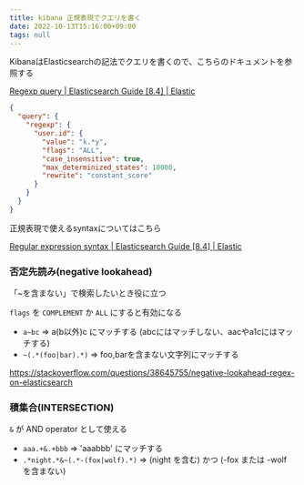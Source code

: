 ```yaml
---
title: kibana 正規表現でクエリを書く
date: 2022-10-13T15:16:00+09:00
tags: null
---
```


KibanaはElasticsearchの記法でクエリを書くので、こちらのドキュメントを参照する

[Regexp query | Elasticsearch Guide \[8.4\] | Elastic](https://www.elastic.co/guide/en/elasticsearch/reference/current/query-dsl-regexp-query.html)

````json
{
  "query": {
    "regexp": {
      "user.id": {
        "value": "k.*y",
        "flags": "ALL",
        "case_insensitive": true,
        "max_determinized_states": 10000,
        "rewrite": "constant_score"
      }
    }
  }
}
````

正規表現で使えるsyntaxについてはこちら

[Regular expression syntax | Elasticsearch Guide \[8.4\] | Elastic](https://www.elastic.co/guide/en/elasticsearch/reference/current/regexp-syntax.html)

### 否定先読み(negative lookahead)

「~を含まない」で検索したいとき役に立つ

`flags` を `COMPLEMENT` か `ALL` にすると有効になる

* `a~bc` => a(b以外)c にマッチする (abcにはマッチしない、aacやa1cにはマッチする)
* `~(.*(foo|bar).*)` => foo,barを含まない文字列にマッチする

https://stackoverflow.com/questions/38645755/negative-lookahead-regex-on-elasticsearch

### 積集合(INTERSECTION)

`&` が AND operator として使える

* `aaa.+&.+bbb` => 'aaabbb' にマッチする
* `.*night.*&~(.*-(fox|wolf).*)` => (night を含む) かつ (-fox または -wolf を含まない)

